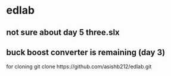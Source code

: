 # edlab
## not sure about day 5 three.slx 
## buck boost converter is remaining (day 3)
<l>
for cloning
git clone https://github.com/asishb212/edlab.git
